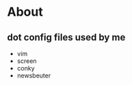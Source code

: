 About
=====

dot config files used by me
---------------------------

* vim
* screen
* conky
* newsbeuter
